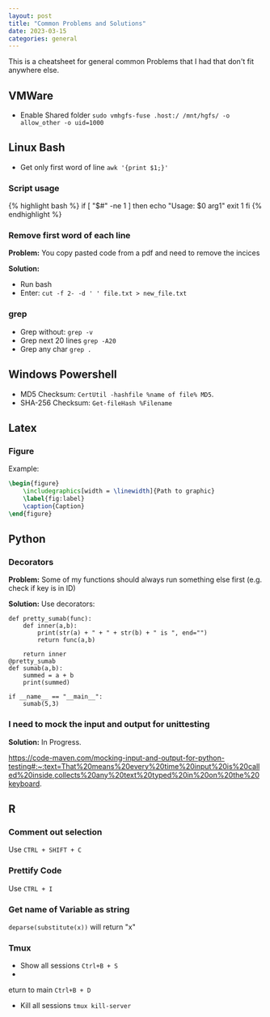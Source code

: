 ```yaml
---
layout: post
title: "Common Problems and Solutions"
date: 2023-03-15
categories: general
---
```

This is a cheatsheet for general common Problems that I had that don't fit anywhere else.
## VMWare
* Enable Shared folder `sudo vmhgfs-fuse .host:/ /mnt/hgfs/ -o allow_other -o uid=1000`

## Linux Bash
* Get only first word of line `awk '{print $1;}'`
### Script usage
{% highlight bash %}
if [ "$#" -ne 1 ]
then
    echo "Usage: $0 arg1"
    exit 1
fi
{% endhighlight %}

### Remove first word of each line
**Problem:** You copy pasted code from a pdf and need to remove the incices

**Solution:**
- Run bash
- Enter: `cut -f 2- -d ' ' file.txt > new_file.txt`
### grep
* Grep without: `grep -v`
* Grep next 20 lines `grep -A20`
* Grep any char `grep .`


## Windows Powershell
- MD5 Checksum: `CertUtil -hashfile %name of file% MD5`. 
- SHA-256 Checksum: `Get-fileHash %Filename`

## Latex

### Figure
Example:

```latex
\begin{figure}
    \includegraphics[width = \linewidth]{Path to graphic}
    \label{fig:label}
    \caption{Caption}
\end{figure}
```

## Python

### Decorators
**Problem:** Some of my functions should always run something else first (e.g. check if key is in ID)

**Solution:**
Use decorators:
```
def pretty_sumab(func):                                                                                     
    def inner(a,b):                                                                                         
        print(str(a) + " + " + str(b) + " is ", end="")                                                     
        return func(a,b)                                                                                    
                                                                                                            
    return inner                                                                                            
@pretty_sumab                                                                                               
def sumab(a,b):                                                                                             
    summed = a + b                                                                                          
    print(summed)                                                                                      
                                                                                                            
if __name__ == "__main__":                                                                                  
    sumab(5,3)   
```
### I need to mock the input and output for unittesting
**Solution:**
In Progress. 

https://code-maven.com/mocking-input-and-output-for-python-testing#:~:text=That%20means%20every%20time%20input%20is%20called%20inside,collects%20any%20text%20typed%20in%20on%20the%20keyboard.

## R

### Comment out selection
Use `CTRL + SHIFT + C`

### Prettify Code
Use `CTRL + I`

### Get name of Variable as string
`deparse(substitute(x))` will return "x"

### Tmux

* Show all sessions `Ctrl+B + S`
* 
eturn to main `Ctrl+B + D`
* Kill all sessions `tmux kill-server`
